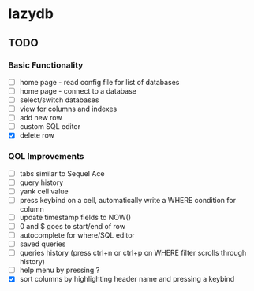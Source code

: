 # lazydb

## TODO

### Basic Functionality
- [ ] home page - read config file for list of databases
- [ ] home page - connect to a database
- [ ] select/switch databases
- [ ] view for columns and indexes
- [ ] add new row
- [ ] custom SQL editor
- [x] delete row

### QOL Improvements
- [ ] tabs similar to Sequel Ace
- [ ] query history
- [ ] yank cell value
- [ ] press keybind on a cell, automatically write a WHERE condition for column 
- [ ] update timestamp fields to NOW() 
- [ ] 0 and $ goes to start/end of row
- [ ] autocomplete for where/SQL editor
- [ ] saved queries
- [ ] queries history (press ctrl+n or ctrl+p on WHERE filter scrolls through history)
- [ ] help menu by pressing ?
- [x] sort columns by highlighting header name and pressing a keybind
